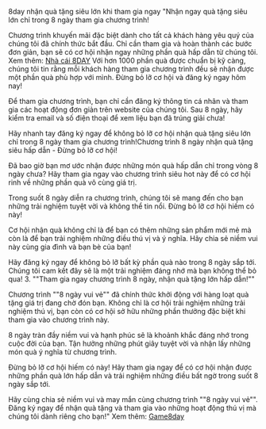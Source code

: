 8day nhận quà tặng siêu lớn khi tham gia ngay
"Nhận ngay quà tặng siêu lớn chỉ trong 8 ngày tham gia chương trình!
 
 Chương trình khuyến mãi đặc biệt dành cho tất cả khách hàng yêu quý của chúng tôi đã chính thức bắt đầu. Chỉ cần tham gia và hoàn thành các bước đơn giản, bạn sẽ có cơ hội nhận ngay những phần quà hấp dẫn từ chúng tôi.
 Xem thêm: [Nhà cái 8DAY](https://game8day.com/)
 Với hơn 1000 phần quà được chuẩn bị kỹ càng, chúng tôi tin rằng mỗi khách hàng tham gia chương trình đều sẽ nhận được một phần quà phù hợp với mình. Đừng bỏ lỡ cơ hội và đăng ký ngay hôm nay!
 
 Để tham gia chương trình, bạn chỉ cần đăng ký thông tin cá nhân và tham gia các hoạt động đơn giản trên website của chúng tôi. Sau 8 ngày, hãy kiểm tra email và số điện thoại để xem liệu bạn đã trúng giải chưa!
 
 Hãy nhanh tay đăng ký ngay để không bỏ lỡ cơ hội nhận quà tặng siêu lớn chỉ trong 8 ngày tham gia chương trình!Chương trình 8 ngày nhận quà tặng siêu hấp dẫn - Đừng bỏ lỡ cơ hội!
 
 Đã bao giờ bạn mơ ước nhận được những món quà hấp dẫn chỉ trong vòng 8 ngày chưa? Hãy tham gia ngay vào chương trình siêu hot này để có cơ hội rinh về những phần quà vô cùng giá trị.
 
 Trong suốt 8 ngày diễn ra chương trình, chúng tôi sẽ mang đến cho bạn những trải nghiệm tuyệt vời và không thể tin nổi. Đừng bỏ lỡ cơ hội hiếm có này!
 
 Cơ hội nhận quà không chỉ là để bạn có thêm những sản phẩm mới mẻ mà còn là để bạn trải nghiệm những điều thú vị và ý nghĩa. Hãy chia sẻ niềm vui này cùng gia đình và bạn bè của bạn!
 
 Hãy đăng ký ngay để không bỏ lỡ bất kỳ phần quà nào trong 8 ngày sắp tới. Chúng tôi cam kết đây sẽ là một trải nghiệm đáng nhớ mà bạn không thể bỏ qua!
 3. ""Tham gia ngay chương trình 8 ngày, nhận quà tặng lớn hấp dẫn!""
 
 Chương trình ""8 ngày vui vẻ"" đã chính thức khởi động với hàng loạt quà tặng giá trị đang chờ đón bạn. Không chỉ là cơ hội trải nghiệm những trải nghiệm thú vị, bạn còn có cơ hội sở hữu những phần thưởng đặc biệt khi tham gia vào chương trình này.
 
 8 ngày tràn đầy niềm vui và hạnh phúc sẽ là khoảnh khắc đáng nhớ trong cuộc đời của bạn. Tận hưởng những phút giây tuyệt vời và nhận lấy những món quà ý nghĩa từ chương trình.
 
 Đừng bỏ lỡ cơ hội hiếm có này! Hãy tham gia ngay để có cơ hội nhận được những phần quà lớn hấp dẫn và trải nghiệm những điều bất ngờ trong suốt 8 ngày sắp tới.
 
 Hãy cùng chia sẻ niềm vui và may mắn cùng chương trình ""8 ngày vui vẻ"". Đăng ký ngay để nhận quà tặng và tham gia vào những hoạt động thú vị mà chúng tôi dành riêng cho bạn!"
 Xem thêm: [Game8day](https://game8day.com/)